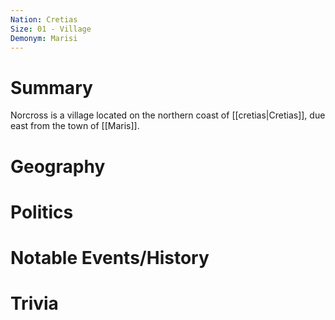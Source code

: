 ```yaml
---
Nation: Cretias
Size: 01 - Village
Demonym: Marisi
---
```

# Summary
Norcross is a village located on the northern coast of [[cretias|Cretias]], due east from the town of [[Maris]]. 

# Geography

# Politics

# Notable Events/History

# Trivia
